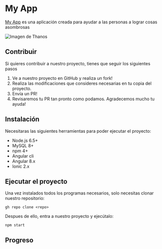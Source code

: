 # My App

[My App](https://angular.io/) es una aplicación creada para ayudar a las personas a lograr cosas asombrosas

![Imagen de Thanos](https://preview.redd.it/sk9nb6lgccq31.gif?format=png8&s=4314adede1e763a54cb4b435e3d246da0460d3ae)

## Contribuir

Si quieres contribuir a nuestro proyecto, tienes que seguir los siguientes pasos

1. Ve a nuestro proyecto en GitHub y realiza un fork!
2. Realiza las modificaciones que consideres necesarias en tu copia del proyecto.
3. Envía un PR!
4. Revisaremos tu PR tan pronto como podamos. Agradecemos mucho tu ayuda!

## Instalación

Necesitaras las siguientes herramientas para poder ejecutar el proyecto:

- Node.js 6.5+
- MySQL 8+
- npm 4+
- Angular cli
- Angular 8.x
- Ionic 2.x

## Ejecutar el proyecto

Una vez instalados todos los programas necesarios, solo necesitas clonar nuestro repositorio:

`gh repo clone <repo>`

Despues de ello, entra a nuestro proyecto y ejecútalo:

`npm start`

## Progreso







